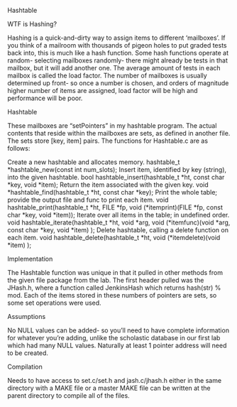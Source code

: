 
Hashtable 

WTF is Hashing?

 Hashing is a quick-and-dirty way to assign items to different ‘mailboxes’. If you think of a mailroom with thousands of pigeon holes to put graded tests back into, this is much like a hash function. Some hash functions operate at random- selecting mailboxes randomly- there might already be tests in that mailbox, but it will add another one. The average amount of tests in each mailbox is called the load factor. The number of mailboxes is usually determined up front- so once a number is chosen, and orders of magnitude higher number of items are assigned, load factor will be high and performance will be poor. 

Hashtable

 These mailboxes are “setPointers” in my hashtable program. The actual contents that reside within the mailboxes are sets, as defined in another file. The sets store [key, item] pairs. The functions for Hashtable.c are as follows:



Create a new hashtable and allocates memory. 
hashtable_t *hashtable_new(const int num_slots);
 Insert item, identified by key (string), into the given hashtable.
bool hashtable_insert(hashtable_t *ht, const char *key, void *item);
Return the item associated with the given key.
void *hashtable_find(hashtable_t *ht, const char *key);
Print the whole table; provide the output file and func to print each item.
void hashtable_print(hashtable_t *ht, FILE *fp, void (*itemprint)(FILE *fp, const char *key, void *item));
Iterate over all items in the table; in undefined order.
void hashtable_iterate(hashtable_t *ht, void *arg, void (*itemfunc)(void *arg, const char *key, void *item) );
Delete hashtable, calling a delete function on each item.
void hashtable_delete(hashtable_t *ht, void (*itemdelete)(void *item) );

Implementation 

The Hashtable function was unique in that it pulled in other methods from the given file package from the lab. The first header pulled was the JHash.h, where a function called JenkinsHash which returns hash(str) % mod. Each of the items stored in these numbers of pointers are sets, so some set operations were used. 

Assumptions

No NULL values can be added- so you’ll need to have complete information for whatever you’re adding, unlike the scholastic database in our first lab which had many NULL values. Naturally at least 1 pointer address will need to be created. 

Compilation

Needs to have access to set.c/set.h and jash.c/jhash.h either in the same directory with a MAKE file or a master MAKE file can be written at the parent directory to compile all of the files. 


